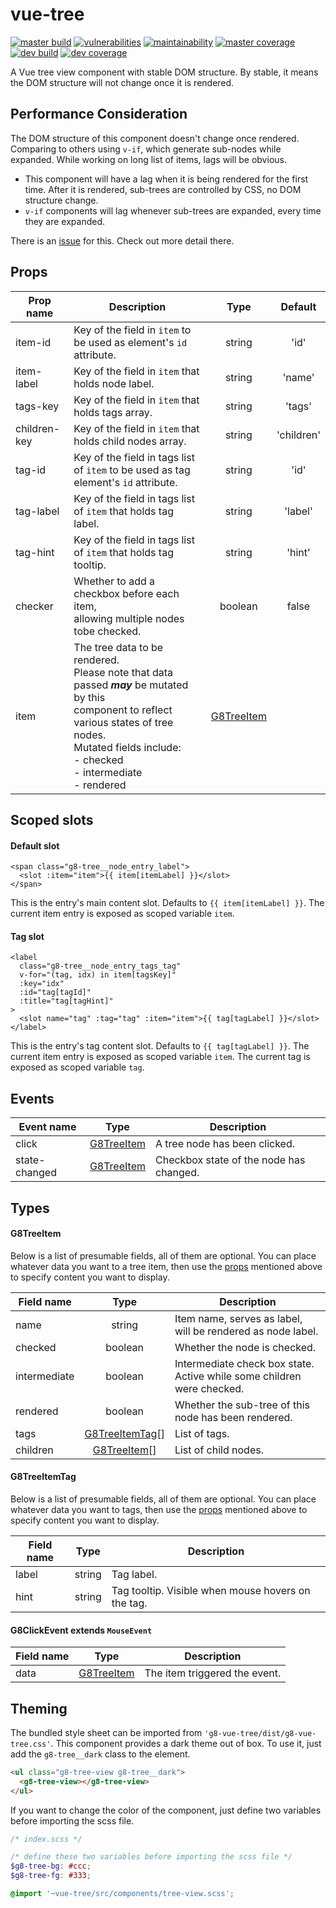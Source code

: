 # vue-tree

[![master build](https://img.shields.io/travis/com/eidng8/vue-tree?color=333&logo=travis)](https://travis-ci.com/eidng8/vue-tree) [![vulnerabilities](https://img.shields.io/snyk/vulnerabilities/github/eidng8/vue-tree?color=333&logo=snyk)](https://snyk.io/test/github/eidng8/vue-tree?targetFile=package.json) [![maintainability](https://img.shields.io/codeclimate/maintainability/eidng8/vue-tree?color=333&logo=code-climate)](https://codeclimate.com/github/eidng8/vue-tree/maintainability) [![master coverage](https://img.shields.io/coveralls/github/eidng8/vue-tree/master?color=333&logo=coveralls)](https://coveralls.io/github/eidng8/vue-tree?branch=master) [![dev build](https://img.shields.io/travis/com/eidng8/vue-tree/dev?color=333&label=dev%20build&logo=travis)](https://travis-ci.com/eidng8/vue-tree/tree/dev) [![dev coverage](https://img.shields.io/coveralls/github/eidng8/vue-tree/dev?color=333&label=dev%20coverage&logo=coveralls)](https://coveralls.io/github/eidng8/vue-tree?branch=dev)

A Vue tree view component with stable DOM structure. By stable, it means the DOM structure will not change once it is rendered.

## Performance Consideration

The DOM structure of this component doesn't change once rendered. Comparing to others using `v-if`, which generate sub-nodes while expanded. While working on long list of items, lags will be obvious.

- This component will have a lag when it is being rendered for the first time. After it is rendered, sub-trees are controlled by CSS, no DOM structure change.
- `v-if` components will lag whenever sub-trees are expanded, every time they are expanded.

There is an [issue](https://github.com/eidng8/vue-tree/issues/24) for this. Check out more detail there.

## Props

| Prop name | Description | Type | Default |
| --- | --- | :-: | :-: |
| item-id | Key of the field in `item` to be used as element's `id` attribute. | string | 'id' |
| item-label | Key of the field in `item` that holds node label. | string | 'name' |
| tags-key | Key of the field in `item` that holds tags array. | string | 'tags' |
| children-key | Key of the field in `item` that holds child nodes array. | string | 'children' |
| tag-id | Key of the field in tags list of `item` to be used as tag element's `id` attribute. | string | 'id' |
| tag-label | Key of the field in tags list of `item` that holds tag label. | string | 'label' |
| tag-hint | Key of the field in tags list of `item` that holds tag tooltip. | string | 'hint' |
| checker | Whether to add a checkbox before each item,<br>allowing multiple nodes tobe checked. | boolean | false |
| item | The tree data to be rendered.<br>Please note that data passed **_may_** be mutated by this<br>component to reflect various states of tree nodes.<br>Mutated fields include:<br>- checked<br>- intermediate<br>- rendered | [G8TreeItem](#g8treeitem) |  |

## Scoped slots

#### Default slot

```vue
<span class="g8-tree__node_entry_label">
  <slot :item="item">{{ item[itemLabel] }}</slot>
</span>
```

This is the entry's main content slot. Defaults to `{{ item[itemLabel] }}`. The current item entry is exposed as scoped variable `item`.

#### Tag slot

```vue
<label
  class="g8-tree__node_entry_tags_tag"
  v-for="(tag, idx) in item[tagsKey]"
  :key="idx"
  :id="tag[tagId]"
  :title="tag[tagHint]"
>
  <slot name="tag" :tag="tag" :item="item">{{ tag[tagLabel] }}</slot>
</label>
```

This is the entry's tag content slot. Defaults to `{{ tag[tagLabel] }}`. The current item entry is exposed as scoped variable `item`. The current tag is exposed as scoped variable `tag`.

## Events

| Event name | Type | Description |
| --- | :-: | --- |
| click | [G8TreeItem](#g8treeitem) | A tree node has been clicked. |
| state-changed | [G8TreeItem](#g8treeitem) | Checkbox state of the node has changed. |

## Types

#### G8TreeItem

Below is a list of presumable fields, all of them are optional. You can place whatever data you want to a tree item, then use the [props](#props) mentioned above to specify content you want to display.

| Field name | Type | Description |
| --- | :-: | --- |
| name | string | Item name, serves as label, will be rendered as node label. |
| checked | boolean | Whether the node is checked. |
| intermediate | boolean | Intermediate check box state. Active while some children were checked. |
| rendered | boolean | Whether the sub-tree of this node has been rendered. |
| tags | [G8TreeItemTag](#g8treeitemtag)\[] | List of tags. |
| children | [G8TreeItem](#g8treeitem)\[] | List of child nodes. |

#### G8TreeItemTag

Below is a list of presumable fields, all of them are optional. You can place whatever data you want to tags, then use the [props](#props) mentioned above to specify content you want to display.

| Field name |  Type  | Description                                        |
| ---------- | :----: | -------------------------------------------------- |
| label      | string | Tag label.                                         |
| hint       | string | Tag tooltip. Visible when mouse hovers on the tag. |

#### G8ClickEvent extends `MouseEvent`

| Field name |           Type            | Description                   |
| ---------- | :-----------------------: | ----------------------------- |
| data       | [G8TreeItem](#g8treeitem) | The item triggered the event. |

## Theming

The bundled style sheet can be imported from `'g8-vue-tree/dist/g8-vue-tree.css'`. This component provides a dark theme out of box. To use it, just add the `g8-tree__dark` class to the element.

```html
<ul class="g8-tree-view g8-tree__dark">
  <g8-tree-view></g8-tree-view>
</ul>
```

If you want to change the color of the component, just define two variables before importing the scss file.

```scss
/* index.scss */

/* define these two variables before importing the scss file */
$g8-tree-bg: #ccc;
$g8-tree-fg: #333;

@import '~vue-tree/src/components/tree-view.scss';
```

